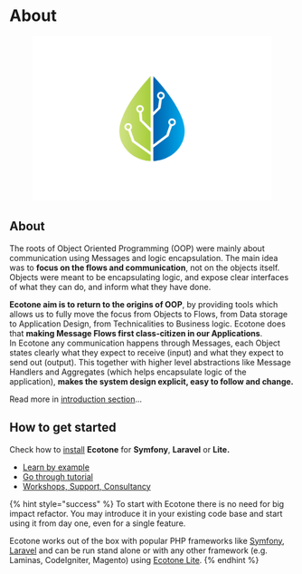 # About

<figure><img src=".gitbook/assets/ecotone_logo_no_background (2).png" alt="" width="563"><figcaption></figcaption></figure>

## About

The roots of Object Oriented Programming (OOP) were mainly about communication using Messages and logic encapsulation. The main idea was to **focus on the flows and communication**, not on the objects itself. Objects were meant to be encapsulating logic, and expose clear interfaces of what they can do, and inform what they have done.&#x20;

**Ecotone aim is to return to the origins of OOP**, by providing tools which allows us to fully move the focus from Objects to Flows, from Data storage to Application Design, from Technicalities to Business logic. Ecotone does that **making Message Flows first class-citizen in our Applications**. \
In Ecotone any communication happens through Messages, each Object states clearly what they expect to receive (input) and what they expect to send out (output). This together with higher level abstractions like Message Handlers and Aggregates (which helps encapsulate logic of the application), **makes the system design explicit, easy to follow and change.**

Read more in [introduction section](modelling/modelling-1.md)...

## How to get started

Check how to [install](install-php-service-bus.md) **Ecotone** for **Symfony**, **Laravel** or **Lite.**

* [Learn by example](quick-start-php-ddd-cqrs-event-sourcing/)
* [Go through tutorial](tutorial-php-ddd-cqrs-event-sourcing/)
* [Workshops, Support, Consultancy](other/contact-workshops-and-support.md)

{% hint style="success" %}
To start with Ecotone there is no need for big impact refactor. You may introduce it in your existing code base and start using it from day one, even for a single feature.&#x20;

Ecotone works out of the box with popular PHP frameworks like [Symfony](modules/symfony/symfony-ddd-cqrs-event-sourcing.md), [Laravel](modules/laravel/laravel-ddd-cqrs-event-sourcing.md) and can be run stand alone or with any other framework (e.g. Laminas, CodeIgniter, Magento) using [Ecotone Lite](modules/ecotone-lite/).
{% endhint %}
